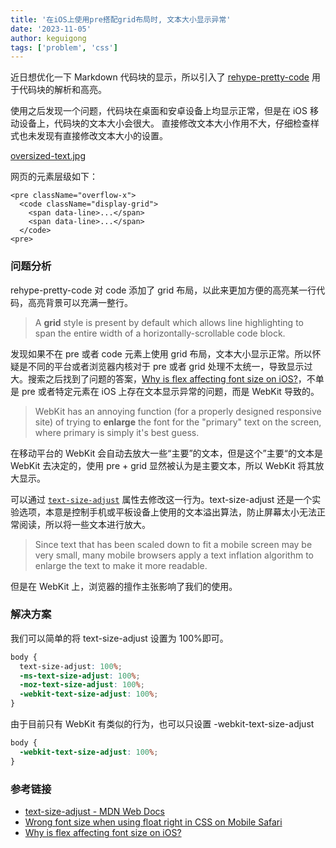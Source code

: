 ```yaml
---
title: '在iOS上使用pre搭配grid布局时, 文本大小显示异常'
date: '2023-11-05'
author: keguigong
tags: ['problem', 'css']
---
```


近日想优化一下 Markdown 代码块的显示，所以引入了 [rehype-pretty-code](https://rehype-pretty-code.netlify.app/) 用于代码块的解析和高亮。

使用之后发现一个问题，代码块在桌面和安卓设备上均显示正常，但是在 iOS 移动设备上，代码块的文本大小会很大。 直接修改文本大小作用不大，仔细检查样式也未发现有直接修改文本大小的设置。

[oversized-text.jpg](/blogcontent/oversized-text.jpg)

网页的元素层级如下：

```tsx title="App.tsx" showLineNumbers {2,5}
<pre className="overflow-x">
  <code className="display-grid">
    <span data-line>...</span>
    <span data-line>...</span>
  </code>
<pre>
```

### 问题分析

rehype-pretty-code 对 code 添加了 grid 布局，以此来更加方便的高亮某一行代码，高亮背景可以充满一整行。

> A **grid** style is present by default which allows line highlighting to span the entire width of a horizontally-scrollable code block.

发现如果不在 pre 或者 code 元素上使用 grid 布局，文本大小显示正常。所以怀疑是不同的平台或者浏览器内核对于 pre 或者 grid 处理不太统一，导致显示过大。搜索之后找到了问题的答案，[Why is flex affecting font size on iOS?](https://stackoverflow.com/questions/38346494/why-is-flex-affecting-font-size-on-ios)，不单是 pre 或者特定元素在 iOS 上存在文本显示异常的问题，而是 WebKit 导致的。

> WebKit has an annoying function (for a properly designed responsive site) of trying to **enlarge** the font for the "primary" text on the screen, where primary is simply it's best guess.

在移动平台的 WebKit 会自动去放大一些“主要”的文本，但是这个”主要“的文本是 WebKit 去决定的，使用 pre + grid 显然被认为是主要文本，所以 WebKit 将其放大显示。

可以通过 [`text-size-adjust`](https://developer.mozilla.org/en-US/docs/Web/CSS/text-size-adjust) 属性去修改这一行为。text-size-adjust 还是一个实验选项，本意是控制手机或平板设备上使用的文本溢出算法，防止屏幕太小无法正常阅读，所以将一些文本进行放大。

> Since text that has been scaled down to fit a mobile screen may be very small, many mobile browsers apply a text inflation algorithm to enlarge the text to make it more readable.

但是在 WebKit 上，浏览器的擅作主张影响了我们的使用。

### 解决方案

我们可以简单的将 text-size-adjust 设置为 100%即可。

```css title="global.css" showLineNumbers
body {
  text-size-adjust: 100%;
  -ms-text-size-adjust: 100%;
  -moz-text-size-adjust: 100%;
  -webkit-text-size-adjust: 100%;
}
```

由于目前只有 WebKit 有类似的行为，也可以只设置 -webkit-text-size-adjust

```css title="global.css" showLineNumbers
body {
  -webkit-text-size-adjust: 100%;
}
```

### 参考链接

- [text-size-adjust - MDN Web Docs](https://developer.mozilla.org/en-US/docs/Web/CSS/text-size-adjust)
- [Wrong font size when using float right in CSS on Mobile Safari](https://stackoverflow.com/a/22417120)
- [Why is flex affecting font size on iOS?](https://stackoverflow.com/questions/38346494/why-is-flex-affecting-font-size-on-ios)
